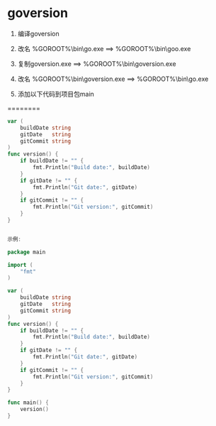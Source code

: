 # goversion

1. 编译goversion
2. 改名 %GOROOT%\bin\go.exe ==> %GOROOT%\bin\goo.exe
3. 复制goversion.exe ==> %GOROOT%\bin\goversion.exe
4. 改名 %GOROOT%\bin\goversion.exe ==> %GOROOT%\bin\go.exe

5. 添加以下代码到项目包main

========
```go
var (
	buildDate string	
	gitDate   string	
	gitCommit string	
)
func version() {
	if buildDate != "" {	
		fmt.Println("Build date:", buildDate)		
	}	
	if gitDate != "" {	
		fmt.Println("Git date:", gitDate)		
	}	
	if gitCommit != "" {	
		fmt.Println("Git version:", gitCommit)		
	}	
}


示例:

package main

import (
	"fmt"		
)

var (
	buildDate string	
	gitDate   string	
	gitCommit string	
)
func version() {
	if buildDate != "" {	
		fmt.Println("Build date:", buildDate)		
	}	
	if gitDate != "" {	
		fmt.Println("Git date:", gitDate)		
	}	
	if gitCommit != "" {	
		fmt.Println("Git version:", gitCommit)		
	}	
}

func main() {
	version()	
}
